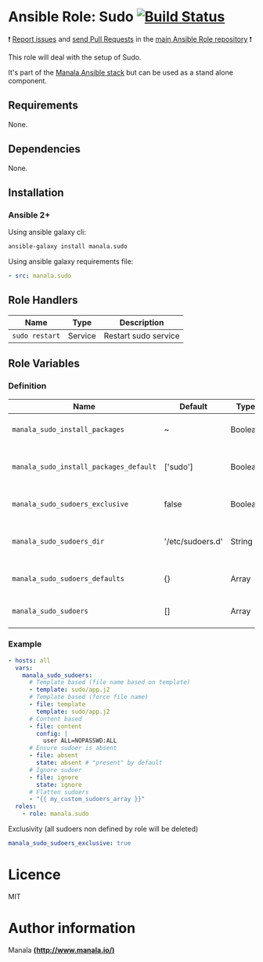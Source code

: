 # Ansible Role: Sudo [![Build Status](https://travis-ci.org/manala/ansible-role-sudo.svg?branch=master)](https://travis-ci.org/manala/ansible-role-sudo)

:exclamation: [Report issues](https://github.com/manala/ansible-roles/issues) and [send Pull Requests](https://github.com/manala/ansible-roles/pulls) in the [main Ansible Role repository](https://github.com/manala/ansible-roles) :exclamation:

This role will deal with the setup of Sudo.

It's part of the [Manala Ansible stack](http://www.manala.io) but can be used as a stand alone component.

## Requirements

None.

## Dependencies

None.

## Installation

### Ansible 2+

Using ansible galaxy cli:

```bash
ansible-galaxy install manala.sudo
```

Using ansible galaxy requirements file:

```yaml
- src: manala.sudo
```

## Role Handlers

| Name           | Type    | Description          |
| -------------- | ------- | -------------------- |
| `sudo restart` | Service | Restart sudo service |

## Role Variables

### Definition

| Name                                   | Default          | Type    | Description                            |
| -------------------------------------- | ---------------- | ------- | -------------------------------------- |
| `manala_sudo_install_packages`         | ~                | Boolean | Dependency packages to install         |
| `manala_sudo_install_packages_default` | ['sudo']         | Boolean | Default dependency packages to install |
| `manala_sudo_sudoers_exclusive`        | false            | Boolean | Sudoers files exclusivity              |
| `manala_sudo_sudoers_dir`              | '/etc/sudoers.d' | String  | Sudoers files directory path           |
| `manala_sudo_sudoers_defaults`         | {}               | Array   | Sudoers files defaults                 |
| `manala_sudo_sudoers`                  | []               | Array   | Sudoers files directives               |

### Example

```yaml
- hosts: all
  vars:
    manala_sudo_sudoers:
      # Template based (file name based on template)
      - template: sudo/app.j2
      # Template based (force file name)
      - file: template
        template: sudo/app.j2
      # Content based
      - file: content
        config: |
          user ALL=NOPASSWD:ALL
      # Ensure sudoer is absent
      - file: absent
        state: absent # "present" by default
      # Ignore sudoer
      - file: ignore
        state: ignore
      # Flatten sudoers
      - "{{ my_custom_sudoers_array }}"
  roles:
    - role: manala.sudo

```

Exclusivity (all sudoers non defined by role will be deleted)

```yaml
manala_sudo_sudoers_exclusive: true
```

# Licence

MIT

# Author information

Manala [**(http://www.manala.io/)**](http://www.manala.io)
